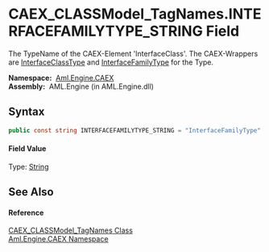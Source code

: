 CAEX_CLASSModel_TagNames.INTERFACEFAMILYTYPE_STRING Field
=========================================================
The TypeName of the CAEX-Element 'InterfaceClass'. The CAEX-Wrappers are [InterfaceClassType][1] and [InterfaceFamilyType][2] for the Type.

  **Namespace:**  [Aml.Engine.CAEX][3]  
  **Assembly:**  AML.Engine (in AML.Engine.dll)

Syntax
------

```csharp
public const string INTERFACEFAMILYTYPE_STRING = "InterfaceFamilyType"
```

#### Field Value
Type: [String][4]

See Also
--------

#### Reference
[CAEX_CLASSModel_TagNames Class][5]  
[Aml.Engine.CAEX Namespace][3]  

[1]: ../InterfaceClassType/README.md
[2]: ../InterfaceFamilyType/README.md
[3]: ../README.md
[4]: https://docs.microsoft.com/dotnet/api/system.string
[5]: README.md
[6]: https://www.automationml.org
[7]: ../../icons/logoShade.png